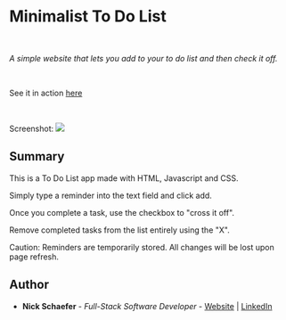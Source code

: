 # Minimalist To Do List

<br>

_A simple website that lets you add to your to do list and then check it off._

<br>

See it in action [here](#)

<br>

Screenshot:
<image src="#">

## Summary

This is a To Do List app made with HTML, Javascript and CSS.

Simply type a reminder into the text field and click add.

Once you complete a task, use the checkbox to "cross it off".

Remove completed tasks from the list entirely using the "X".

Caution: Reminders are temporarily stored. All changes will be lost upon page refresh.

## Author

- **Nick Schaefer** - _Full-Stack Software Developer_ - [Website](https://nschaefer.com/) | [LinkedIn](https://www.linkedin.com/in/nick-n-schaefer)
